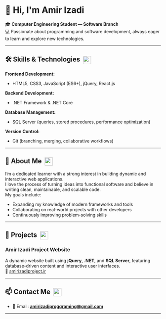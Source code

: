 # 👋 Hi, I'm Amir Izadi  

🎓 **Computer Engineering Student — Software Branch**  
💻 Passionate about programming and software development, always eager to learn and explore new technologies.  

---

## 🛠 Skills & Technologies <img src="https://cdn-icons-png.flaticon.com/512/2103/2103626.png" width="26" style="vertical-align:middle; margin-left:5px"/>  

**Frontend Development:**  
- HTML5, CSS3, JavaScript (ES6+), jQuery, React.js  

**Backend Development:**  
- .NET Framework & .NET Core  

**Database Management:**  
- SQL Server (queries, stored procedures, performance optimization)  

**Version Control:**  
- Git (branching, merging, collaborative workflows)  

---

## 🌱 About Me <img src="https://cdn-icons-png.flaticon.com/512/3135/3135715.png" width="26" style="vertical-align:middle; margin-left:5px"/>  

I’m a dedicated learner with a strong interest in building dynamic and interactive web applications.  
I love the process of turning ideas into functional software and believe in writing clean, maintainable, and scalable code.  
My goals include:  
- Expanding my knowledge of modern frameworks and tools  
- Collaborating on real-world projects with other developers  
- Continuously improving problem-solving skills  

---

## 🚀 Projects <img src="https://cdn-icons-png.flaticon.com/512/4140/4140048.png" width="26" style="vertical-align:middle; margin-left:5px"/>  

### **Amir Izadi Project Website**  
A dynamic website built using **jQuery**, **.NET**, and **SQL Server**, featuring database-driven content and interactive user interfaces.  
🔗 [amirizadiproject.ir](http://amirizadiproject.ir)  

---


## 📫 Contact Me <img src="https://cdn-icons-png.flaticon.com/512/646/646094.png" width="26" style="vertical-align:middle; margin-left:5px"/>  

- 📧 Email: **amirizadiproggraming@gmail.com** 

---
